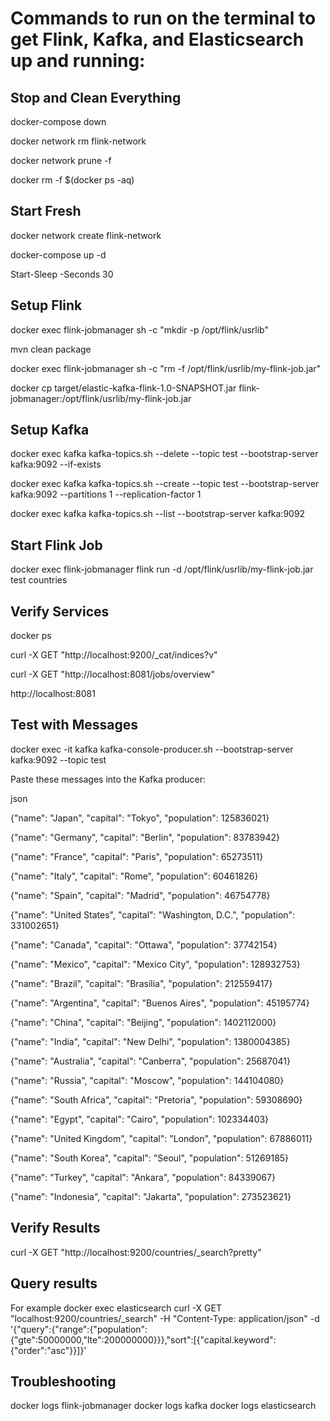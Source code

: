 # Commands to run on the terminal to get Flink, Kafka, and Elasticsearch up and running: 
## Stop and Clean Everything

docker-compose down

docker network rm flink-network

docker network prune -f

docker rm -f $(docker ps -aq)

## Start Fresh

docker network create flink-network

docker-compose up -d

Start-Sleep -Seconds 30

## Setup Flink

docker exec flink-jobmanager sh -c "mkdir -p /opt/flink/usrlib"

mvn clean package

docker exec flink-jobmanager sh -c "rm -f /opt/flink/usrlib/my-flink-job.jar"

docker cp target/elastic-kafka-flink-1.0-SNAPSHOT.jar flink-jobmanager:/opt/flink/usrlib/my-flink-job.jar

## Setup Kafka

docker exec kafka kafka-topics.sh --delete --topic test --bootstrap-server kafka:9092 --if-exists

docker exec kafka kafka-topics.sh --create --topic test --bootstrap-server kafka:9092 --partitions 1 --replication-factor 1

docker exec kafka kafka-topics.sh --list --bootstrap-server kafka:9092

## Start Flink Job

docker exec flink-jobmanager flink run -d /opt/flink/usrlib/my-flink-job.jar test countries

## Verify Services

docker ps

curl -X GET "http://localhost:9200/_cat/indices?v"

curl -X GET "http://localhost:8081/jobs/overview"

http://localhost:8081

## Test with Messages

docker exec -it kafka kafka-console-producer.sh --bootstrap-server kafka:9092 --topic test

Paste these messages into the Kafka producer:

json

{"name": "Japan", "capital": "Tokyo", "population": 125836021}

{"name": "Germany", "capital": "Berlin", "population": 83783942}

{"name": "France", "capital": "Paris", "population": 65273511}

{"name": "Italy", "capital": "Rome", "population": 60461826}

{"name": "Spain", "capital": "Madrid", "population": 46754778}

{"name": "United States", "capital": "Washington, D.C.", "population": 331002651}

{"name": "Canada", "capital": "Ottawa", "population": 37742154}

{"name": "Mexico", "capital": "Mexico City", "population": 128932753}

{"name": "Brazil", "capital": "Brasília", "population": 212559417}

{"name": "Argentina", "capital": "Buenos Aires", "population": 45195774}

{"name": "China", "capital": "Beijing", "population": 1402112000}

{"name": "India", "capital": "New Delhi", "population": 1380004385}

{"name": "Australia", "capital": "Canberra", "population": 25687041}

{"name": "Russia", "capital": "Moscow", "population": 144104080}

{"name": "South Africa", "capital": "Pretoria", "population": 59308690}

{"name": "Egypt", "capital": "Cairo", "population": 102334403}

{"name": "United Kingdom", "capital": "London", "population": 67886011}

{"name": "South Korea", "capital": "Seoul", "population": 51269185}

{"name": "Turkey", "capital": "Ankara", "population": 84339067}

{"name": "Indonesia", "capital": "Jakarta", "population": 273523621}

## Verify Results

curl -X GET "http://localhost:9200/countries/_search?pretty"

## Query results

For example docker exec elasticsearch curl -X GET "localhost:9200/countries/_search" -H "Content-Type: application/json" -d '{\"query\":{\"range\":{\"population\":{\"gte\":50000000,\"lte\":200000000}}},\"sort\":[{\"capital.keyword\":{\"order\":\"asc\"}}]}'

## Troubleshooting

docker logs flink-jobmanager
docker logs kafka
docker logs elasticsearch
